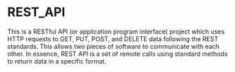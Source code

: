 # REST_API
This is a RESTful API (or application program interface) project which uses HTTP requests to GET, PUT, POST, and DELETE data following the REST standards. This allows two pieces of software to communicate with each other. In essence, REST API is a set of remote calls using standard methods to return data in a specific format. 
